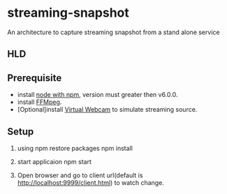 # streaming-snapshot #
An architecture to capture streaming snapshot from a stand alone service

## HLD ##

## Prerequisite ##

- install [node with npm](https://nodejs.org/), version must greater then v6.0.0.
- install [FFMpeg](https://ffmpeg.org/).
- [Optional]install [Virtual Webcam](http://virtual-webcam.soft32.com/) to simulate streaming source. 

## Setup ##

1. using npm restore packages
        npm install
2. start applicaion
        npm start

3. Open browser and go to client url(default is [http://localhost:9999/client.html](http://localhost:9999/client.html)) to watch change.